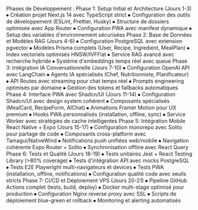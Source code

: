 Phases de Développement :
Phase 1: Setup Initial et Architecture (Jours 1-3)
⦁	Création projet Next.js 14 avec TypeScript strict
⦁	Configuration des outils de développement (ESLint, Prettier, Husky)
⦁	Structure de dossiers optimisée avec App Router
⦁	Configuration PWA avec manifest dynamique
⦁	Setup des variables d'environnement sécurisées
Phase 2: Base de Données et Modèles RAG (Jours 4-6)
⦁	Configuration PostgreSQL avec extension pgvector
⦁	Modèles Prisma complets (User, Recipe, Ingredient, MealPlan)
⦁	Index vectoriels optimisés HNSW/IVFFlat
⦁	Service RAG avancé avec recherche hybride
⦁	Système d'embeddings temps réel avec queue
Phase 3: Intégration IA Conversationnelle (Jours 7-10)
⦁	Configuration OpenAI API avec LangChain
⦁	Agents IA spécialisés (Chef, Nutritionniste, Planificateur)
⦁	API Routes avec streaming pour chat temps réel
⦁	Prompts engineering optimisés par domaine
⦁	Gestion des tokens et fallbacks automatiques
Phase 4: Interface PWA avec Shadcn/UI (Jours 11-14)
⦁	Configuration Shadcn/UI avec design system cohérent
⦁	Composants spécialisés (MealCard, RecipeForm, AIChat)
⦁	Animations Framer Motion pour UX premium
⦁	Hooks PWA personnalisés (installation, offline, sync)
⦁	Service Worker avec stratégies de cache intelligentes
Phase 5: Intégration Mobile React Native + Expo (Jours 15-17)
⦁	Configuration monorepo avec Solito pour partage de code
⦁	Composants cross-platform avec Tamagui/NativeWind
⦁	Notifications push unifiées web/mobile
⦁	Navigation cohérente Expo Router + Solito
⦁	Synchronisation offline avec React Query
Phase 6: Tests et Qualité (Jours 18-19)
⦁	Tests unitaires Jest + React Testing Library (>80% coverage)
⦁	Tests d'intégration API avec mocks PostgreSQL
⦁	Tests E2E Playwright multi-navigateurs et devices
⦁	Tests PWA (installation, offline, notifications)
⦁	Configuration qualité code avec seuils stricts
Phase 7: CI/CD et Déploiement VPS (Jours 20-21)
⦁	Pipeline GitHub Actions complet (tests, build, deploy)
⦁	Docker multi-stage optimisé pour production
⦁	Configuration Nginx reverse proxy avec SSL
⦁	Scripts de déploiement blue-green et rollback
⦁	Monitoring et alerting automatisés
